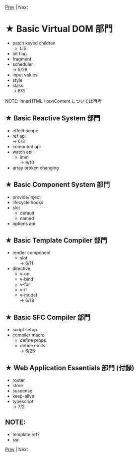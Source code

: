 [Prev](https://github.com/Ubugeeei/chibivue/blob/main/books/japanese/19_brs_effect_scope.md) | Next

# ★ Basic Virtual DOM 部門

- patch keyed children
  - LIS
- bit flag
- fragment
- scheduler  
  -> 5/28
- input values
- style
- class  
  -> 6/3

NOTE: innerHTML / textContent については再考

## ★ Basic Reactive System 部門

- effect scope
- ref api  
  -> 6/3
- computed api
- watch api
  - imm  
    -> 6/10
- array broken changing

## ★ Basic Component System 部門

- provide/inject
- lifecycle hooks
- slot
  - default
  - named
- options api

## ★ Basic Template Compiler 部門

- render component
  - slot  
    -> 6/11
- directive
  - v-on
  - v-bind
  - v-for
  - v-if
  - v-model  
    -> 6/18

## ★ Basic SFC Compiler 部門

- script setup
- compiler macro
  - define props
  - define emits  
    -> 6/25

## ★ Web Application Essentials 部門 (付録)

- router
- store
- suspense
- keep-alive
- typescript  
  -> 7/2

## NOTE:

- template ref?
- ssr


[Prev](https://github.com/Ubugeeei/chibivue/blob/main/books/japanese/19_brs_effect_scope.md) | Next